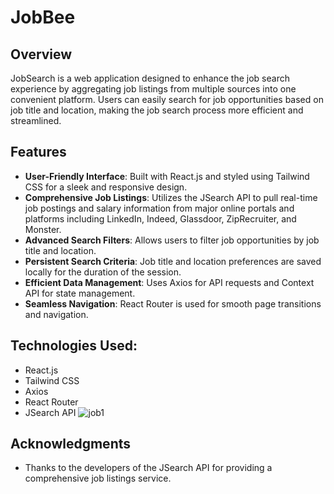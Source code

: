 # JobBee

## Overview

JobSearch is a web application designed to enhance the job search experience by aggregating job listings from multiple sources into one convenient platform. Users can easily search for job opportunities based on job title and location, making the job search process more efficient and streamlined.

## Features

- **User-Friendly Interface**: Built with React.js and styled using Tailwind CSS for a sleek and responsive design.
- **Comprehensive Job Listings**: Utilizes the JSearch API to pull real-time job postings and salary information from major online portals and platforms including LinkedIn, Indeed, Glassdoor, ZipRecruiter, and Monster.
- **Advanced Search Filters**: Allows users to filter job opportunities by job title and location.
- **Persistent Search Criteria**: Job title and location preferences are saved locally for the duration of the session.
- **Efficient Data Management**: Uses Axios for API requests and Context API for state management.
- **Seamless Navigation**: React Router is used for smooth page transitions and navigation.

## Technologies Used:

  - React.js
  - Tailwind CSS
  - Axios
  - React Router
  - JSearch API
![job1](https://github.com/user-attachments/assets/1d87fddc-d324-49f8-8917-8dabfadc2485)
## Acknowledgments
- Thanks to the developers of the JSearch API for providing a comprehensive job listings service.
